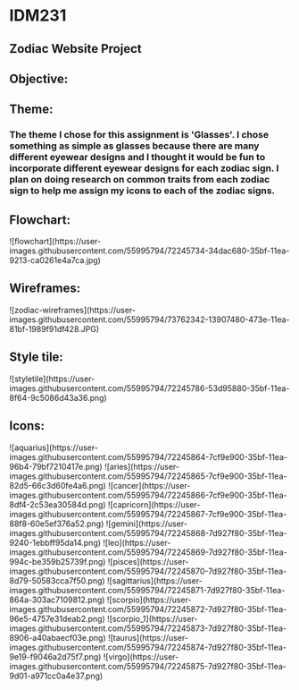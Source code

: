 <h1> IDM231 </h1>
<h2> Zodiac Website Project </h2>

<h2> Objective: </h2>
<h2> Theme: </h2>
<p><h3> The theme I chose for this assignment is 'Glasses'. I chose something as simple as glasses because there are many different eyewear designs and I thought it would be fun to incorporate different eyewear designs for each zodiac sign. I plan on doing research on common traits from each zodiac sign to help me assign my icons to each of the zodiac signs.

<h2> Flowchart: </h2>
![flowchart](https://user-images.githubusercontent.com/55995794/72245734-34dac680-35bf-11ea-9213-ca0261e4a7ca.jpg)
<h2> Wireframes: </h2>
![zodiac-wireframes](https://user-images.githubusercontent.com/55995794/73762342-13907480-473e-11ea-81bf-1989f91df428.JPG)
<h2> Style tile: </h2>
![styletile](https://user-images.githubusercontent.com/55995794/72245786-53d95880-35bf-11ea-8f64-9c5086d43a36.png)
<h2> Icons: </h2>
![aquarius](https://user-images.githubusercontent.com/55995794/72245864-7cf9e900-35bf-11ea-96b4-79bf7210417e.png)
![aries](https://user-images.githubusercontent.com/55995794/72245865-7cf9e900-35bf-11ea-82d5-66c3d60fe4a6.png)
![cancer](https://user-images.githubusercontent.com/55995794/72245866-7cf9e900-35bf-11ea-8df4-2c53ea30584d.png)
![capricorn](https://user-images.githubusercontent.com/55995794/72245867-7cf9e900-35bf-11ea-88f8-60e5ef376a52.png)
![gemini](https://user-images.githubusercontent.com/55995794/72245868-7d927f80-35bf-11ea-9240-1ebbff95da14.png)
![leo](https://user-images.githubusercontent.com/55995794/72245869-7d927f80-35bf-11ea-994c-be359b25739f.png)
![pisces](https://user-images.githubusercontent.com/55995794/72245870-7d927f80-35bf-11ea-8d79-50583cca7f50.png)
![sagittarius](https://user-images.githubusercontent.com/55995794/72245871-7d927f80-35bf-11ea-864a-303ac7109812.png)
![scorpio](https://user-images.githubusercontent.com/55995794/72245872-7d927f80-35bf-11ea-96e5-4757e31deab2.png)
![scorpio_1](https://user-images.githubusercontent.com/55995794/72245873-7d927f80-35bf-11ea-8906-a40abaecf03e.png)
![taurus](https://user-images.githubusercontent.com/55995794/72245874-7d927f80-35bf-11ea-9e19-f9046a2d75f7.png)
![virgo](https://user-images.githubusercontent.com/55995794/72245875-7d927f80-35bf-11ea-9d01-a971cc0a4e37.png)

